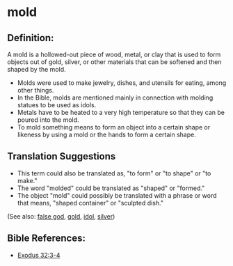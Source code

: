 # mold #

## Definition: ##

A mold is a hollowed-out piece of wood, metal, or clay that is used to form objects out of gold, silver, or other materials that can be softened and then shaped by the mold.

* Molds were used to make jewelry, dishes, and utensils for eating, among other things.
* In the Bible, molds are mentioned mainly in connection with molding statues to be used as idols.
* Metals have to be heated to a very high temperature so that they can be poured into the mold.
* To mold something means to form an object into a certain shape or likeness by using a mold or the hands to form a certain shape.

## Translation Suggestions ##

* This term could also be translated as, "to form" or "to shape" or "to make."
* The word "molded" could be translated as "shaped" or "formed."
* The object "mold" could possibly be translated with a phrase or word that means, "shaped container" or "sculpted dish." 

(See also: [false god](../kt/falsegod.md), [gold](../other/gold.md), [idol](../other/idol.md), [silver](../other/silver.md))

## Bible References: ##

* [Exodus 32:3-4](en/tn/exo/help/32/03)